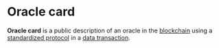 # Oracle card

**Oracle card** is a public description of an oracle in the [blockchain](/en/blockchain/blockchain.md) using a [standardized protocol]() in a [data transaction](/en/blockchain/transaction-type/data-transaction.md).
